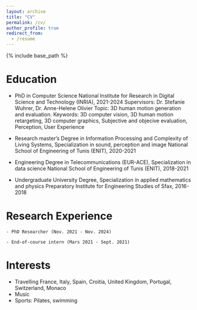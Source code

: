 ```yaml
---
layout: archive
title: "CV"
permalink: /cv/
author_profile: true
redirect_from:
  - /resume
---
```



{% include base_path %}

Education
======
* PhD in Computer Science
  National Institute for Research in Digital Science and Technology (INRIA), 2021-2024
  Supervisors: Dr. Stefanie Wuhrer, Dr. Anne-Helene Olivier
  Topic: 3D human motion generation and evaluation.
  Keywords: 3D computer vision, 3D human motion retargeting, 3D computer graphics, Subjective and objecive evaluation, Perception, User Experience 
  
* Research master’s Degree in Information Processing and Complexity of Living Systems, Specialization in sound, perception and image
  National School of Engineering of Tunis (ENIT), 2020-2021
  
* Engineering Degree in Telecommunications (EUR-ACE), Specialization in data science
  National School of Engineering of Tunis (ENIT), 2018-2021
  
* Undergraduate University Degree, Specialization in applied mathematics and physics
  Preparatory Institute for Engineering Studies of Sfax, 2016-2018

  


Research Experience
======

    - PhD Researcher (Nov. 2021 - Nov. 2024)
    
    - End-of-course intern (Mars 2021 - Sept. 2021)
    
 


Interests
======
- Travelling
  France, Italy, Spain, Croitia, United Kingdom, Portugal, Switzerland, Monaco
- Music
- Sports:
  Pilates, swimming

